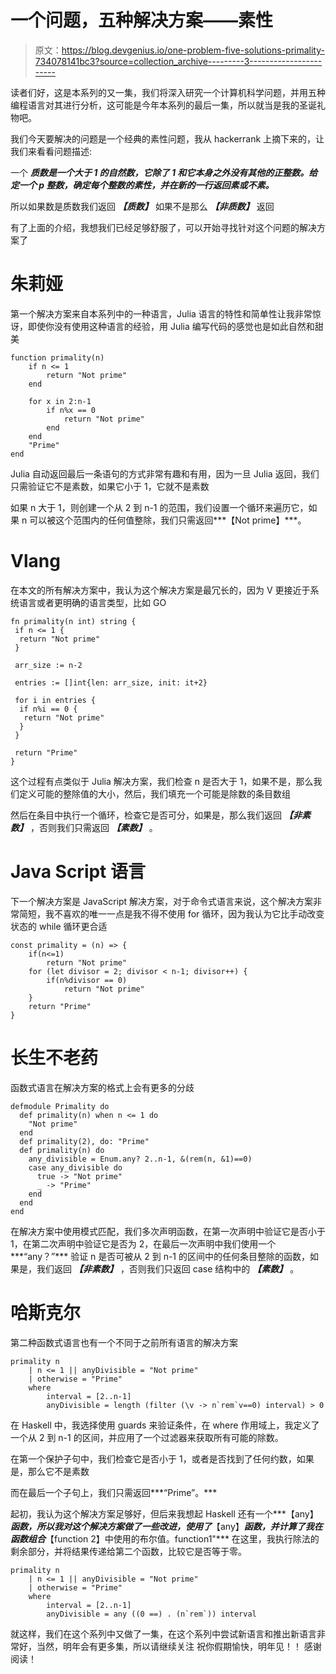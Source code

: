 # 一个问题，五种解决方案——素性

> 原文：<https://blog.devgenius.io/one-problem-five-solutions-primality-734078141bc3?source=collection_archive---------3----------------------->

读者们好，这是本系列的又一集，我们将深入研究一个计算机科学问题，并用五种编程语言对其进行分析，这可能是今年本系列的最后一集，所以就当是我的圣诞礼物吧。

我们今天要解决的问题是一个经典的素性问题，我从 hackerrank 上摘下来的，让我们来看看问题描述:

一个 ***质数是一个大于 1 的自然数，它除了 1 和它本身之外没有其他的正整数。给定一个 p 整数，确定每个整数的素性，并在新的一行返回素或不素。***

所以如果数是质数我们返回 ***【质数】*** 如果不是那么 ***【非质数】*** 返回

有了上面的介绍，我想我们已经足够舒服了，可以开始寻找针对这个问题的解决方案了

# 朱莉娅

第一个解决方案来自本系列中的一种语言，Julia 语言的特性和简单性让我非常惊讶，即使你没有使用这种语言的经验，用 Julia 编写代码的感觉也是如此自然和甜美

```
function primality(n)
    if n <= 1
        return "Not prime"
    end

    for x in 2:n-1
        if n%x == 0
            return "Not prime"
        end
    end
    "Prime"
end
```

Julia 自动返回最后一条语句的方式非常有趣和有用，因为一旦 Julia 返回，我们只需验证它不是素数，如果它小于 1，它就不是素数

如果 n 大于 1，则创建一个从 2 到 n-1 的范围，我们设置一个循环来遍历它，如果 n 可以被这个范围内的任何值整除，我们只需返回***【Not prime】***。

# Vlang

在本文的所有解决方案中，我认为这个解决方案是最冗长的，因为 V 更接近于系统语言或者更明确的语言类型，比如 GO

```
fn primality(n int) string {
 if n <= 1 {
  return "Not prime"
 }

 arr_size := n-2

 entries := []int{len: arr_size, init: it+2}

 for i in entries {
  if n%i == 0 {
   return "Not prime"
  }
 }

 return "Prime"
}
```

这个过程有点类似于 Julia 解决方案，我们检查 n 是否大于 1，如果不是，那么我们定义可能的整除值的大小，然后，我们填充一个可能是除数的条目数组

然后在条目中执行一个循环，检查它是否可分，如果是，那么我们返回 ***【非素数】*** ，否则我们只需返回 ***【素数】*** 。

# Java Script 语言

下一个解决方案是 JavaScript 解决方案，对于命令式语言来说，这个解决方案非常简短，我不喜欢的唯一一点是我不得不使用 for 循环，因为我认为它比手动改变状态的 while 循环更合适

```
const primality = (n) => {
    if(n<=1) 
        return "Not prime"
    for (let divisor = 2; divisor < n-1; divisor++) {
        if(n%divisor == 0)
            return "Not prime"
    }
    return "Prime"
}
```

# 长生不老药

函数式语言在解决方案的格式上会有更多的分歧

```
defmodule Primality do 
  def primality(n) when n <= 1 do
    "Not prime"
  end
  def primality(2), do: "Prime"
  def primality(n) do 
    any_divisible = Enum.any? 2..n-1, &(rem(n, &1)==0)
    case any_divisible do 
      true -> "Not prime"
      _ -> "Prime"
    end
  end
end
```

在解决方案中使用模式匹配，我们多次声明函数，在第一次声明中验证它是否小于 1，在第二次声明中验证它是否为 2，在最后一次声明中我们使用一个***“any？”*** 验证 n 是否可被从 2 到 n-1 的区间中的任何条目整除的函数，如果是，我们返回 ***【非素数】*** ，否则我们只返回 case 结构中的 ***【素数】*** 。

# 哈斯克尔

第二种函数式语言也有一个不同于之前所有语言的解决方案

```
primality n 
    | n <= 1 || anyDivisible = "Not prime"
    | otherwise = "Prime"
    where
        interval = [2..n-1]
        anyDivisible = length (filter (\v -> n`rem`v==0) interval) > 0 
```

在 Haskell 中，我选择使用 guards 来验证条件，在 where 作用域上，我定义了一个从 2 到 n-1 的区间，并应用了一个过滤器来获取所有可能的除数。

在第一个保护子句中，我们检查它是否小于 1，或者是否找到了任何约数，如果是，那么它不是素数

而在最后一个子句上，我们只需返回***“Prime”。***

起初，我认为这个解决方案足够好，但后来我想起 Haskell 还有一个***【any】***函数，所以我对这个解决方案做了一些改进，使用了***【any】***函数，并计算了我在函数组合***【function 2】中使用的布尔值。function1"*** 在这里，我执行除法的剩余部分，并将结果传递给第二个函数，比较它是否等于零。

```
primality n 
    | n <= 1 || anyDivisible = "Not prime"
    | otherwise = "Prime"
    where
        interval = [2..n-1]
        anyDivisible = any ((0 ==) . (n`rem`)) interval
```

就这样，我们在这个系列中又做了一集，在这个系列中尝试新语言和推出新语言非常好，当然，明年会有更多集，所以请继续关注
祝你假期愉快，明年见！！
感谢阅读！